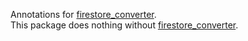 Annotations for [firestore_converter].\
This package does nothing without [firestore_converter].

[firestore_converter]: https://github.com/Aurangseb/firestore_converter
